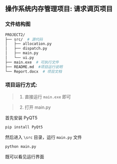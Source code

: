 ## 操作系统内存管理项目: 请求调页项目



### 文件结构图

```bash
PROJECT2/
├── src/  # 源代码
│   ├── allocation.py
│   ├── dispatch.py
│   ├── main.py
│   └── ui.py
├── main.exe  # 可执行文件
├── README.md  #项目运行说明
└── Report.docx  # 项目文档

```



### 项目运行方式:

>1.  直接运行 `main.exe` 即可



>2. 打开 main.py

首先安装 PyQT5

```bash
pip install PyQt5
```

然后进入 `\src` 目录，运行 `main.py` 文件

```bash
python main.py
```

既可以看见运行界面



